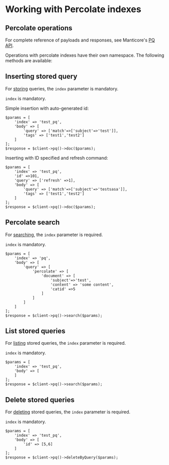 # Working with Percolate indexes

## Percolate operations

For complete reference of payloads and responses, see Manticore's [PQ API](https://manual.manticoresearch.com/Data_creation_and_modification/Adding_documents_to_a_table/Adding_rules_to_a_percolate_table).

Operations with percolate indexes have their own namespace. The following methods are available:

## Inserting stored query

For [storing](https://manual.manticoresearch.com/Data_creation_and_modification/Adding_documents_to_a_table/Adding_rules_to_a_percolate_table) queries, the `index` parameter is mandatory.

`index` is mandatory.

Simple insertion with auto-generated id:

```
$params = [
    'index' => 'test_pq',
    'body' => [
        'query' => ['match'=>['subject'=>'test']],
        'tags' => ['test1','test2']
    ]
];
$response = $client->pq()->doc($params);
```

Inserting with ID specified and refresh command:

```
$params = [
    'index' => 'test_pq',
    'id' =>101,
    'query' => ['refresh' =>1],
    'body' => [
        'query' => ['match'=>['subject'=>'testsasa']],
        'tags' => ['test1','test2']
    ]
];
$response = $client->pq()->doc($params);
```


## Percolate search

For [searching](https://manual.manticoresearch.com/Searching/Percolate_query#Performing-a-percolate-query-with-CALL-PQ), the `index` parameter is required.

`index` is mandatory.

```
$params = [
    'index' => 'pq',
    'body' => [
        'query' => [
            'percolate' => [
                'document' => [
                    'subject'=>'test',
                    'content' => 'some content',
                    'catid' =>5
                ]
            ]
        ]
    ]
];
$response = $client->pq()->search($params);
```

## List stored queries

For [listing](https://manual.manticoresearch.com/Searching/Percolate_query#Performing-a-percolate-query-with-CALL-PQ) stored queries, the `index` parameter is required.

`index` is mandatory.

```
$params = [
    'index' => 'test_pq',
    'body' => [
    ]
];
$response = $client->pq()->search($params);
```

## Delete stored queries

For [deleting](https://manual.manticoresearch.com/Searching/Percolate_query#Performing-a-percolate-query-with-CALL-PQ) stored queries, the `index` parameter is required.

`index` is mandatory.

```
$params = [
    'index' => 'test_pq',
    'body' => [
        'id' => [5,6]
    ]
];
$response = $client->pq()->deleteByQuery($params);
```
<!-- proofread -->